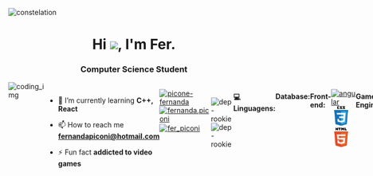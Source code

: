 ![constelation]()
<h1 align="center">Hi <img src="https://media.giphy.com/media/hvRJCLFzcasrR4ia7z/giphy.gif" width="25px">, I'm Fer.</h1>
<h3 align="center">Computer Science Student</h3>

<div style="display:flex">
  <img align="right" alt="coding_img" width="380" src="giphy.gif">
  </p>

- 🌱 I’m currently learning **C++, React**

- 📫 How to reach me **fernandapiconi@hotmail.com**

- ⚡ Fun fact **addicted to video games**


<p align="left">
<a href="https://linkedin.com/in/picone-fernanda" target="blank"><img align="center" src="https://raw.githubusercontent.com/rahuldkjain/github-profile-readme-generator/master/src/images/icons/Social/linked-in-alt.svg" alt="picone-fernanda" height="30" width="40" /></a>
<a href="https://fb.com/fernanda.piconi" target="blank"><img align="center" src="https://raw.githubusercontent.com/rahuldkjain/github-profile-readme-generator/master/src/images/icons/Social/facebook.svg" alt="fernanda.piconi" height="30" width="40" /></a>
<a href="https://instagram.com/fer_piconi" target="blank"><img align="center" src="https://raw.githubusercontent.com/rahuldkjain/github-profile-readme-generator/master/src/images/icons/Social/instagram.svg" alt="fer_piconi" height="30" width="40" /></a>
</p>
<p>&nbsp;<img align="center" src="https://github-readme-stats.vercel.app/api?username=dep-rookie&show_icons=true&theme=tokyonight&locale=en" alt="dep-rookie" /><img align="left" src="https://github-readme-stats.vercel.app/api/top-langs?username=dep-rookie&show_icons=true&theme=tokyonight&locale=en&layout=compact" alt="dep-rookie" /></p>




<h4 align="left"> 💻 Linguagens:</h4>
<a href="https://www.w3schools.com/cs/" target="_blank" rel="noreferrer"> <img src="https://raw.githubusercontent.com/devicons/devicon/master/icons/csharp/csharp-original.svg" alt="csharp" width="40" height="40"/> </a>
<a href="https://developer.mozilla.org/en-US/docs/Web/JavaScript" target="_blank" rel="noreferrer"> <img src="https://raw.githubusercontent.com/devicons/devicon/master/icons/javascript/javascript-original.svg" alt="javascript" width="40" height="40"/> </a>  
<a href="https://www.python.org" target="_blank" rel="noreferrer"> <img src="https://raw.githubusercontent.com/devicons/devicon/master/icons/python/python-original.svg" alt="python" width="40" height="40"/> </a> 

<h4 align="left"> Database:</h4>
<a href="https://www.mysql.com/" target="_blank" rel="noreferrer"> <img src="https://raw.githubusercontent.com/devicons/devicon/master/icons/mysql/mysql-original-wordmark.svg" alt="mysql" width="60" height="50"/> </a> <a href="https://www.mongodb.com/" target="_blank" rel="noreferrer"> <img src="https://raw.githubusercontent.com/devicons/devicon/master/icons/mongodb/mongodb-original-wordmark.svg" alt="mongodb" width="60" height="50"/> </a> 

<h4 align="left"> Front-end:</h4>
<p align="left"> <a href="https://angular.io" target="_blank" rel="noreferrer"> <img src="https://angular.io/assets/images/logos/angular/angular.svg" alt="angular" width="40" height="40"/> </a>
  <a href="https://www.w3schools.com/css/" target="_blank" rel="noreferrer"> <img src="https://raw.githubusercontent.com/devicons/devicon/master/icons/css3/css3-original-wordmark.svg" alt="css3" width="40" height="40"/> </a> 
   <a href="https://www.w3.org/html/" target="_blank" rel="noreferrer"> <img src="https://raw.githubusercontent.com/devicons/devicon/master/icons/html5/html5-original-wordmark.svg" alt="html5" width="40" height="40"/> </a> 

<h4 align="left"> Game Engines:</h4>
<a href="https://unrealengine.com/" target="_blank" rel="noreferrer"> <img src="https://user-images.githubusercontent.com/12417677/97433592-a9e07800-1915-11eb-8f0b-f4e8cdf8babb.png" alt="unreal" width="40" height="40"/> </a> </p>

<h4 align="left"> AI/ML:</h4>
  <a href="https://opencv.org/" target="_blank" rel="noreferrer"> <img src="https://www.vectorlogo.zone/logos/opencv/opencv-icon.svg" alt="opencv" width="40" height="40"/> </a> <a href="https://pandas.pydata.org/" target="_blank" rel="noreferrer"> <img src="https://raw.githubusercontent.com/devicons/devicon/2ae2a900d2f041da66e950e4d48052658d850630/icons/pandas/pandas-original.svg" alt="pandas" width="40" height="40"/> </a>  
  <a href="https://pytorch.org/" target="_blank" rel="noreferrer"> <img src="https://www.vectorlogo.zone/logos/pytorch/pytorch-icon.svg" alt="pytorch" width="40" height="40"/> </a> <a href="https://scikit-learn.org/" target="_blank" rel="noreferrer"> <img src="https://upload.wikimedia.org/wikipedia/commons/0/05/Scikit_learn_logo_small.svg" alt="scikit_learn" width="40" height="40"/> </a> 
  <a href="https://www.tensorflow.org" target="_blank" rel="noreferrer"> <img src="https://www.vectorlogo.zone/logos/tensorflow/tensorflow-icon.svg" alt="tensorflow" width="40" height="40"/> </a> 

 <h4 align="left"> 🎨 Design Softwares:</h4>   
 <a href="https://www.canva.com/" target="_blank" rel="noreferrer"> <img src="https://cdn.jsdelivr.net/gh/devicons/devicon/icons/canva/canva-original.svg" alt="canva" width="40" height="40"/></a> <a href="https://www.figma.com/" target="_blank" rel="noreferrer"> <img src="https://www.vectorlogo.zone/logos/figma/figma-icon.svg" alt="figma" width="50" height="40"/>
 <a href="https://www.photoshop.com/en" target="_blank" rel="noreferrer"> <img src="https://upload.wikimedia.org/wikipedia/commons/a/af/Adobe_Photoshop_CC_icon.svg" alt="photoshop" width="40" height="40"/> </a>
 <a href="https://www.adobe.com/br/products/photoshop-lightroom/" target="_blank" rel="noreferrer"> <img src="https://github.com/dep-rookie/dep-rookie/assets/80229492/488a9fa6-b5c5-4c29-8ab3-9162a4d104c3" alt="lightroom" width="40" height="40"/></a>
 <a href="https://www.adobe.com/br/products/aftereffects.html" target="_blank" rel="noreferrer"> <img src="https://upload.wikimedia.org/wikipedia/commons/c/cb/Adobe_After_Effects_CC_icon.svg" alt="aftereffects" width="40" height="40"/></a>
 <a href="https://www.adobe.com/br/products/premiere" target="_blank" rel="noreferrer"> <img src="https://github.com/dep-rookie/dep-rookie/assets/80229492/cd6ae7f8-7c22-45a7-8f3a-85c475f5ad9a" alt="premiere" width="40" height="40"/></a>
 <a href="https://affinity.serif.com/designer" target="_blank" rel="noreferrer"> <img src="https://upload.wikimedia.org/wikipedia/commons/9/9e/Affinity_designer_icon_2019.png" alt="affinityd" width="40" height="40"/></a>
 <a href="https://affinity.serif.com/photo" target="_blank" rel="noreferrer"> <img src="https://upload.wikimedia.org/wikipedia/commons/f/f5/Affinity_Photo_V2_icon.svg" alt="affinityp" width="40" height="40"/></a>
 <a href="https://www.blender.org/" target="_blank" rel="noreferrer"> <img src="https://download.blender.org/branding/community/blender_community_badge_white.svg" alt="blender" width="40" height="40"/> </a>
   
   <h4 align="left"> 🎨 Digital Art:</h4>
 </a> <a href="https://www.procreate.com/" target="_blank" rel="noreferrer"> <img src="https://upload.wikimedia.org/wikipedia/commons/d/de/Procreate-icon.png" alt="procreate" width="40" height="40"/>
<a href="https://www.clipstudio.net/" target="_blank" rel="noreferrer"> <img src="https://w7.pngwing.com/pngs/691/290/png-transparent-clip-studio-paint-macos-bigsur-icon-thumbnail.png" alt="clipstudio" width="40" height="40"/></a>
   

  ![Snake Animation](https://github.com/dep-rookie/dep-rookie/blob/output/github-contribuition-grid-snake.svg)

  
 
  
   
